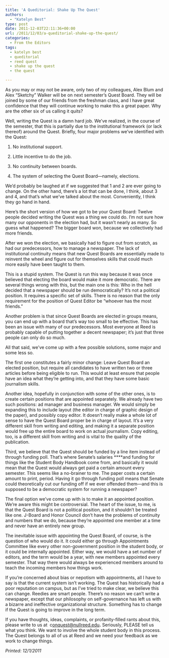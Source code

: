 ```yaml
---
title: 'A Queditorial: Shake Up The Quest'
authors: 
  - "Katelyn Best"
type: post
date: 2011-12-03T22:11:36+00:00
url: /2011/12/03/a-queditorial-shake-up-the-quest/
categories:
  - From the Editors
tags:
  - katelyn best
  - queditorial
  - reed quest
  - shake up the quest
  - the quest

---
```

As you may or may not be aware, only two of my colleagues, Alex Blum and Alex “Sketchy” Walker will be on next semester&#8217;s Quest Board. They will be joined by some of our friends from the freshman class, and I have great confidence that they will continue working to make this a great paper. Why are the other six of us calling it quits?

Well, writing the Quest is a damn hard job. We’ve realized, in the course of the semester, that this is partially due to the institutional framework (or lack thereof) around the Quest. Briefly, four major problems we’ve identified with the Quest:

1. No institutional support.

2. Little incentive to do the job.

3. No continuity between boards.

4. The system of selecting the Quest Board—namely, elections.

We&#8217;d probably be laughed at if we suggested that 1 and 2 are ever going to change. On the other hand, there&#8217;s a lot that can be done, I think, about 3 and 4, and that&#8217;s what we&#8217;ve talked about the most. Conveniently, I think they go hand in hand.

Here&#8217;s the short version of how we got to be your Quest Board: Twelve people decided writing the Quest was a thing we could do. I&#8217;m not sure how many our opponents in the election had, but it wasn&#8217;t nearly as many. So guess what happened? The bigger board won, because we collectively had more friends.

After we won the election, we basically had to figure out from scratch, as had our predecessors, how to manage a newspaper. The lack of institutional continuity means that new Quest Boards are essentially made to reinvent the wheel and figure out for themselves skills that could much more easily have been taught to them.

This is a stupid system. The Quest is run this way because it was once believed that electing the board would make it more democratic. There are several things wrong with this, but the main one is this: Who in the hell decided that a newspaper should be run democratically? It&#8217;s not a political position. It requires a specific set of skills. There is no reason that the only requirement for the position of Quest Editor be “whoever has the most friends.”

Another problem is that since Quest Boards are elected in groups means, you can end up with a board that&#8217;s way too small to be effective. This has been an issue with many of our predecessors. Most everyone at Reed is probably capable of putting together a decent newspaper; it&#8217;s just that three people can only do so much.

All that said, we&#8217;ve come up with a few possible solutions, some major and some less so.

The first one constitutes a fairly minor change: Leave Quest Board an elected position, but require all candidates to have written two or three articles before being eligible to run. This would at least ensure that people have an idea what they&#8217;re getting into, and that they have some basic journalism skills.

Another idea, hopefully in conjunction with some of the other ones, is to create certain positions that are appointed separately. We already have two such positions: ad manager and business manager. We would simply be expanding this to include layout (the editor in charge of graphic design of the paper), and possibly copy editor. It doesn&#8217;t really make a whole lot of sense to have the Quest Board proper be in charge of layout. It&#8217;s a very different skill from writing and editing, and making it a separate position would free up the entire board to work on actual journalism. Copy editing, too, is a different skill from writing and is vital to the quality of the publication.

Third, we believe that the Quest should be funded by a line item instead of through funding poll. That&#8217;s where Senate&#8217;s salaries ****and funding for things like the Student Body Handbook come from, and basically it would mean that the Quest would always get paid a certain amount every semester. This seems like a no-brainer to me. The paper costs a certain amount to print, period. Having it go through funding poll means that Senate could theoretically cut our funding off if we ever offended them—and this is supposed to be a democratic system for running a newspaper?

The final option we&#8217;ve come up with is to make it an appointed position. We&#8217;re aware this might be controversial. The heart of the issue, to me, is that the Quest Board is not a political position, and it shouldn&#8217;t be treated like one. J-Board and Honor Council don&#8217;t have the problems of continuity and numbers that we do, because they&#8217;re appointed one member at a time and never have an entirely new group.

The inevitable issue with appointing the Quest Board, of course, is the question of who would do it. It could either go through Appointments Committee like every other non-government position in the student body, or it could be internally appointed. Either way, we would have a set number of editors, and the term would be a year, with new members appointed every semester. That way there would always be experienced members around to teach the incoming members how things work.

If you&#8217;re concerned about bias or nepotism with appointments, all I have to say is that the current system isn&#8217;t working. The Quest has historically had a poor reputation on campus, but as I&#8217;ve tried to make clear, we believe this can change. Reedies are smart people. There&#8217;s no reason we can&#8217;t write a newspaper, except that our philosophy on self-governance has left us with a bizarre and ineffective organizational structure. Something has to change if the Quest is going to improve in the long term.

If you have thoughts, ideas, complaints, or profanity-filled rants about this, please write to us at  c<span style="text-decoration: underline;">&#x6f;&#x6e;&#x71;&#x75;&#x65;&#x73;&#x74;&#x40;<span class="oe_displaynone">null</span>&#x72;&#x65;&#x65;&#x64;&#x2e;&#x65;&#x64;&#x75;</span>**.** Seriously, PLEASE tell us what you think. We want to involve the whole student body in this process. The Quest belongs to all of us at Reed and we need your feedback as we work to change things.

_Printed: 12/1/2011_